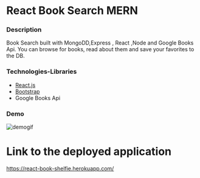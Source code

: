 # React Book Search MERN

### Description

Book Search built with MongoDD,Express , React ,Node and Google Books Api. You can browse for books, read about them and save your favorites to the DB.

### Technologies-Libraries

- [React.js](https://reactjs.org//)
- [Bootstrap](https://bootstrap.com/) <br>
- Google Books Api

### Demo

![demogif](shelfie.gif)

# Link to the deployed application

https://react-book-shelfie.herokuapp.com/
